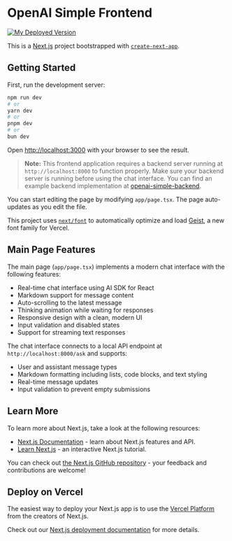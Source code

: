 # OpenAI Simple Frontend

[![My Deployed Version](https://img.shields.io/badge/My%20Deployed%20Version-OpenAI%20Simple%20Frontend-blue)](https://openai-simple-frontend.vercel.app/)

This is a [Next.js](https://nextjs.org) project bootstrapped with [`create-next-app`](https://nextjs.org/docs/app/api-reference/cli/create-next-app).

## Getting Started

First, run the development server:

```bash
npm run dev
# or
yarn dev
# or
pnpm dev
# or
bun dev
```

Open [http://localhost:3000](http://localhost:3000) with your browser to see the result.

> **Note:** This frontend application requires a backend server running at `http://localhost:8000` to function properly. Make sure your backend server is running before using the chat interface. You can find an example backend implementation at [openai-simple-backend](https://github.com/AurelioAquino92/openai-simple-backend).

You can start editing the page by modifying `app/page.tsx`. The page auto-updates as you edit the file.

This project uses [`next/font`](https://nextjs.org/docs/app/building-your-application/optimizing/fonts) to automatically optimize and load [Geist](https://vercel.com/font), a new font family for Vercel.

## Main Page Features

The main page (`app/page.tsx`) implements a modern chat interface with the following features:

- Real-time chat interface using AI SDK for React
- Markdown support for message content
- Auto-scrolling to the latest message
- Thinking animation while waiting for responses
- Responsive design with a clean, modern UI
- Input validation and disabled states
- Support for streaming text responses

The chat interface connects to a local API endpoint at `http://localhost:8000/ask` and supports:
- User and assistant message types
- Markdown formatting including lists, code blocks, and text styling
- Real-time message updates
- Input validation to prevent empty submissions

## Learn More

To learn more about Next.js, take a look at the following resources:

- [Next.js Documentation](https://nextjs.org/docs) - learn about Next.js features and API.
- [Learn Next.js](https://nextjs.org/learn) - an interactive Next.js tutorial.

You can check out [the Next.js GitHub repository](https://github.com/vercel/next.js) - your feedback and contributions are welcome!

## Deploy on Vercel

The easiest way to deploy your Next.js app is to use the [Vercel Platform](https://vercel.com/new?utm_medium=default-template&filter=next.js&utm_source=create-next-app&utm_campaign=create-next-app-readme) from the creators of Next.js.

Check out our [Next.js deployment documentation](https://nextjs.org/docs/app/building-your-application/deploying) for more details.
